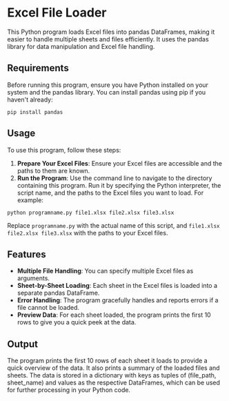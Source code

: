 # Excel File Loader

This Python program loads Excel files into pandas DataFrames, making it easier to handle multiple sheets and files efficiently. It uses the pandas library for data manipulation and Excel file handling.

## Requirements

Before running this program, ensure you have Python installed on your system and the pandas library. You can install pandas using pip if you haven't already:

```
pip install pandas
```

## Usage

To use this program, follow these steps:

1. **Prepare Your Excel Files**: Ensure your Excel files are accessible and the paths to them are known.
2. **Run the Program**: Use the command line to navigate to the directory containing this program. Run it by specifying the Python interpreter, the script name, and the paths to the Excel files you want to load. For example:

```
python programname.py file1.xlsx file2.xlsx file3.xlsx
```

Replace `programname.py` with the actual name of this script, and `file1.xlsx file2.xlsx file3.xlsx` with the paths to your Excel files.

## Features

- **Multiple File Handling**: You can specify multiple Excel files as arguments.
- **Sheet-by-Sheet Loading**: Each sheet in the Excel files is loaded into a separate pandas DataFrame.
- **Error Handling**: The program gracefully handles and reports errors if a file cannot be loaded.
- **Preview Data**: For each sheet loaded, the program prints the first 10 rows to give you a quick peek at the data.

## Output

The program prints the first 10 rows of each sheet it loads to provide a quick overview of the data. It also prints a summary of the loaded files and sheets. The data is stored in a dictionary with keys as tuples of (file_path, sheet_name) and values as the respective DataFrames, which can be used for further processing in your Python code.